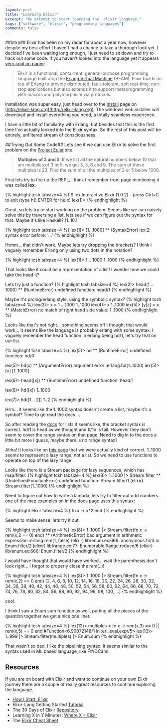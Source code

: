 ```yaml
---
layout: post
title: "Learning Elixir"
excerpt: "We attempt to start learning the  elixir language."
tags: ["software", "elixir", "programming languages"]
comments: false
---
```


<!-- The Sources -->
[home]: http://elixir-lang.org
[list-docs]: http://elixir-lang.org/getting_started/2.html#2.6-(linked)-lists
[enumerable-docs]: http://elixir-lang.org/getting_started/10.html
[beam-docs]: http://www.erlang.org/faq/implementations.html#idp32748048
[wiki-source]: https://en.wikipedia.org/wiki/Elixir_(programming_language)
[ex-inst]: http://elixir-lang.org/install.htm-lang.org
[pjeu]: https://projecteuler.net
[getting-started]: http://elixir-lang.org/getting_started/1.html
[30-days]: https://github.com/seven1m/30-days-of-elixir
[learnx]: http://learnxinyminutes.com/docs/elixir/
[cheatsheet]: http://media.pragprog.com/titles/elixir/ElixirCheat.pdf
[howistart]: https://howistart.org/posts/elixir/1

##Intro##
Elixir has been on my radar for about a year now, however despite my best effort I haven't had a chance to take a thorough look yet.
I decided I've been waiting long enough, I just need to sit down and try to hack out some code.
If you haven't looked into the language yet it appears [very cool on paper][wiki-source]:

> Elixir is a functional, concurrent, general-purpose programming language built atop the
> [Erlang Virtual Machine][beam-docs] (BEAM). Elixir builds on top of Erlang to provide distributed,
> fault-tolerant, soft real-time, non-stop applications but also extends it to support 
> metaprogramming with macros and polymorphism via protocols.

Installation was super easy, just head over to the [install][ex-inst] page on [http://elixir-lang.org](http://elixir-lang.org).
The windows web installer will download and install everything you need, a totally seamless experience.

I have a little bit of familiarity with Erlang, but besides that this is the first time
I've actually looked into the Elixir syntax. So the rest of this post will be entirely,
unfiltered stream of consciousness.

##Trying Out Some Code##
Lets see if we can use Elixir to solve the first problem on the [Project Euler][pjeu] site.

> **Multiples of 3 and 5**:
> If we list all the natural numbers below 10 that are multiples of 3 or 5, we get 3, 5, 6 and 9. The sum of these multiples is 23.
> Find the sum of all the multiples of 3 or 5 below 1000.

First lets try to fire up the REPL, I think I remember front page mentioning it was called **iex**.

{% highlight tcsh tabsize=4 %}
$ iex
Interactive Elixir (1.0.2) - press Ctrl+C to exit (type h() ENTER for help)
iex(1)>
{% endhighlight %}

Great, so lets try to start working on the problem.
Seems like we can naively solve this by traversing a list,
lets see if we can figure out the syntax for that.
Maybe it's like Haskell? [1..10.]

{% highlight tcsh tabsize=4 %}
iex(1)> [1...1000]
** (SyntaxError) iex:2: syntax error before: '...'
{% endhighlight %}

Hrmm... that didn't work.
Maybe lets try dropping the brackets?
I think i vaguely remember Erlang only using two dots in the notation?

{% highlight tcsh tabsize=4 %}
iex(1)> 1 .. 1000
1..1000
{% endhighlight %}

That looks like it could be a representation of a list!
I wonder how we could take the head it?

Lets try just a function?
{% highlight tcsh tabsize=4 %}
iex(2)> head(1 .. 1000)
** (RuntimeError) undefined function: head/1
{% endhighlight %}

Maybe it's prolog/erlang style, using the symbolic syntax?
{% highlight tcsh tabsize=4 %}
iex(3)> x = 1 .. 1000
1..1000
iex(4)> x
1..1000
iex(5)> [y|z] = x
** (MatchError) no match of right hand side value: 1..1000
{% endhighlight %}

Looks like that's not right... something seems off I thought that would work...
It seems like the language is probably erlang with some syntax.
I vaguely remember the head function in erlang being hd/1,
let's try that on our list.

{% highlight tcsh tabsize=4 %}
iex(5)> hd
** (RuntimeError) undefined function: hd/0

iex(5)> hd(x)
** (ArgumentError) argument error
    :erlang.hd(1..1000)
iex(5)> [x]
[1..1000]

iex(6)> head([x])
** (RuntimeError) undefined function: head/1

iex(6)> hd([x])
1..1000

iex(7)> hd([1 .. 2])
1..2
{% endhighlight %}

Hrm... it seems like the 1..1000 syntax doesn't create a list, maybe it's a symbol?
Time to go read the docs ...

So after reading the [docs][list-docs] for lists it seems like, the
bracket syntax is correct. hd/1 is head as we thought and tl/1b is tail.
However they don't seem to cover the range syntax on that page. Need to
dig in to the docs a little bit more I guess, maybe there is no range syntax?

Ahha! It looks like on [this page][enumerable-docs] that we were actually kind of 
correct. 1..1000 seems to represent a lazy range, not a list. So we need to use functions
to operate on top of the lazy range.

Looks like there is a Stream package for lazy sequences, which has map/filter:
{% highlight tcsh tabsize=4 %}
iex(8)> 1..1000 |> Stream.filter
** (UndefinedFunctionError) undefined function: Stream.filter/1
    (elixir) Stream.filter(1..1000)
{% endhighlight %}

Need to figure out how to write a lambda, lets try to filter out odd numbers..
one of the map examples on in the docs page uses this syntax:

{% highlight elixir tabsize=4 %}
    fn x -> x*2 end
{% endhighlight %}

Seems to make sense, lets try it out.

{% highlight tcsh tabsize=4 %}
iex(8)> 1..1000 |> Stream.filter(fn x -> rem(x,2 == 0) end)
** (ArithmeticError) bad argument in arithmetic expression
             :erlang.rem(1, false)
    (elixir) lib/enum.ex:666: anonymous fn/3 in Enum.filter/2
    (elixir) lib/range.ex:77: Enumerable.Range.reduce/6
    (elixir) lib/enum.ex:666: Enum.filter/2
{% endhighlight %}

I would have thought that would have worked... wait the parenthesis don't look right...
I forgot to properly close the rem(..)!

{% highlight tcsh tabsize=4 %}
iex(8)> 1..1000 |> Stream.filter(fn x -> rem(x,2) == 0 end)
[2, 4, 6, 8, 10, 12, 14, 16, 18, 20, 22, 24, 26, 28, 30, 32, 34, 36, 38, 40, 42,
 44, 46, 48, 50, 52, 54, 56, 58, 60, 62, 64, 66, 68, 70, 72, 74, 76, 78, 80, 82,
 84, 86, 88, 90, 92, 94, 96, 98, 100, ...]
{% endhighlight %}

cool.

I think I saw a Enum.sum function as well, putting all the pieces of the question together
we get a nice one liner.

{% highlight tcsh tabsize=4 %}
iex(12)> multiples = fn x -> rem(x,3) == 0 || rem(x,5) == 0 end
#Function<6.90072148/1 in :erl_eval.expr/5>
iex(13)> 1..999 |> Stream.filter(multiples) |> Enum.sum
<redacted-from-article>
{% endhighlight %}

That wasn't so bad, I like the pipelining syntax. It seems similar to the syntax used in ML based language, like F#/OCaml.

## Resources ##
If you are on board with Elixir and want to continue on your own Elixir journey there are a couple of really great resources
to continue exploring the language.

- [How I Start: Elixir][howistart]
- Elixir-Lang Getting Started [Tutorial][getting-started]
- The 30 Days of Elixir [Repository][30-days]
- Learning X in Y Minutes: [Where X = Elixir][learnx] 
- The [Elixir Cheat Sheet][cheatsheet]

